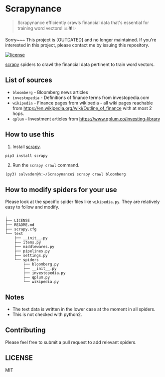 # Scrapynance

>Scrapynance efficiently crawls financial data that's essential for training word vectors! 📊🕷️✨

Sorry~~~ This project is [OUTDATED] and no longer maintained.
If you're interested in this project, please contact me by issuing this repository.

[![license](https://img.shields.io/github/license/mashape/apistatus.svg)](https://github.com/Salvelop07/Scrapynance/blob/master/LICENSE)

[scrapy](https://scrapy.org/) spiders to crawl the financial data pertinent to train word vectors.

## List of sources

* `bloomberg` - Bloomberg news articles
* `investopedia` - Definitions of finance terms from investopedia.com
* `wikipedia` - Finance pages from wikipedia - all wiki pages reachable from https://en.wikipedia.org/wiki/Outline_of_finance with at most 2 hops.
* `qplum` - Investment articles from https://www.qplum.co/investing-library

## How to use this

1. Install [scrapy](https://scrapy.org/).
```bash
pip3 install scrapy
```

2. Run the `scrapy crawl` command.
```
(py3) salvador@h:~/Scrapynance$ scrapy crawl bloomberg
```

## How to modify spiders for your use

Please look at the specific spider files like `wikipedia.py`. They are relatively easy to follow and modify.
```
.
├── LICENSE
├── README.md
├── scrapy.cfg
└── text
    ├── __init__.py
    ├── items.py
    ├── middlewares.py
    ├── pipelines.py
    ├── settings.py
    └── spiders
        ├── bloomberg.py
        ├── __init__.py
        ├── investopedia.py
        ├── qplum.py
        └── wikipedia.py
```

## Notes

* The text data is written in the lower case at the moment in all spiders.
* This is not checked with python2.

## Contributing

Please feel free to submit a pull request to add relevant spiders.

## LICENSE

MIT
